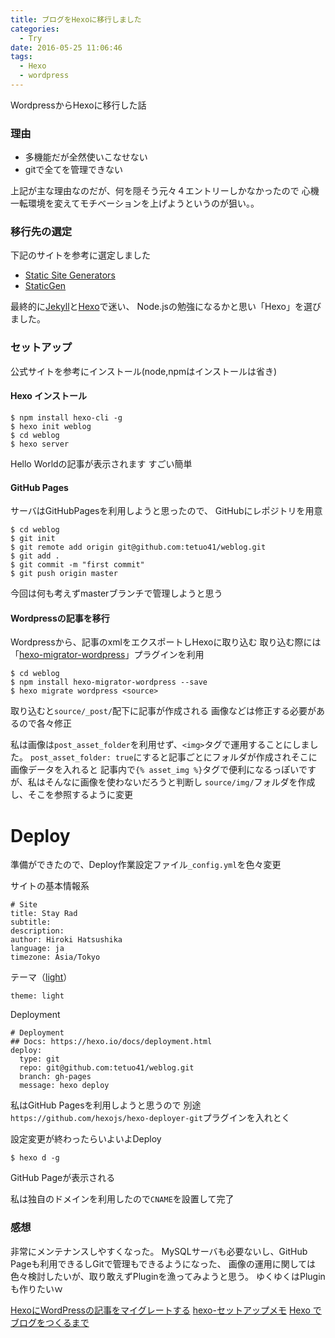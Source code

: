 ```yaml
---
title: ブログをHexoに移行しました
categories:
  - Try
date: 2016-05-25 11:06:46
tags:
  - Hexo
  - wordpress
---
```


WordpressからHexoに移行した話

### 理由
- 多機能だが全然使いこなせない
- gitで全てを管理できない

上記が主な理由なのだが、何を隠そう元々４エントリーしかなかったので
心機一転環境を変えてモチベーションを上げようというのが狙い。。

### 移行先の選定

下記のサイトを参考に選定しました

- [Static Site Generators](https://staticsitegenerators.net/)
- [StaticGen](https://www.staticgen.com/)

最終的に[Jekyll](http://jekyllrb.com/)と[Hexo](https://hexo.io/)で迷い、
Node.jsの勉強になるかと思い「Hexo」を選びました。

### セットアップ

公式サイトを参考にインストール(node,npmはインストールは省き)

#### Hexo インストール

```
$ npm install hexo-cli -g
$ hexo init weblog
$ cd weblog
$ hexo server
```

Hello Worldの記事が表示されます
すごい簡単

#### GitHub Pages

サーバはGitHubPagesを利用しようと思ったので、
GitHubにレポジトリを用意

```
$ cd weblog
$ git init
$ git remote add origin git@github.com:tetuo41/weblog.git
$ git add .
$ git commit -m "first commit"
$ git push origin master
```
今回は何も考えずmasterブランチで管理しようと思う

#### Wordpressの記事を移行

Wordpressから、記事のxmlをエクスポートしHexoに取り込む
取り込む際には「[hexo-migrator-wordpress](https://github.com/hexojs/hexo-migrator-wordpress)」プラグインを利用

```
$ cd weblog
$ npm install hexo-migrator-wordpress --save
$ hexo migrate wordpress <source>
```

取り込むと`source/_post/`配下に記事が作成される
画像などは修正する必要があるので各々修正

私は画像は`post_asset_folder`を利用せず、`<img>`タグで運用することにしました。
`post_asset_folder: true`にすると記事ごとにフォルダが作成されそこに画像データを入れると
記事内で`{% asset_img %}`タグで便利になるっぽいですが、私はそんなに画像を使わないだろうと判断し
`source/img/`フォルダを作成し、そこを参照するように変更

# Deploy

準備ができたので、Deploy作業設定ファイル`_config.yml`を色々変更

サイトの基本情報系
```
# Site
title: Stay Rad
subtitle:
description:
author: Hiroki Hatsushika
language: ja
timezone: Asia/Tokyo
```

テーマ（[light](https://github.com/hexojs/hexo-theme-light)）
```
theme: light
```

Deployment
```
# Deployment
## Docs: https://hexo.io/docs/deployment.html
deploy:
  type: git
  repo: git@github.com:tetuo41/weblog.git
  branch: gh-pages
  message: hexo deploy
```

私はGitHub Pagesを利用しようと思うので
別途`https://github.com/hexojs/hexo-deployer-git`プラグインを入れとく

設定変更が終わったらいよいよDeploy

```
$ hexo d -g
```

GitHub Pageが表示される

私は独自のドメインを利用したので`CNAME`を設置して完了

### 感想

非常にメンテナンスしやすくなった。
MySQLサーバも必要ないし、GitHub Pageも利用できるしGitで管理もできるようになった、
画像の運用に関しては色々検討したいが、取り敢えずPluginを漁ってみようと思う。
ゆくゆくはPluginも作りたいｗ


[HexoにWordPressの記事をマイグレートする](http://qiita.com/f_prg/items/4ef2a29f78be56575ec8)
[hexo-セットアップメモ](http://harasou.github.io/2015/04/28/hexo-%E3%82%BB%E3%83%83%E3%83%88%E3%82%A2%E3%83%83%E3%83%97%E3%83%A1%E3%83%A2/)
[Hexo でブログをつくるまで](http://dev.shikakun.com/post/hexo-init/)
